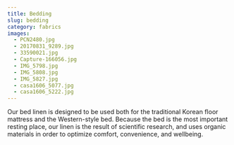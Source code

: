```yaml
---
title: Bedding
slug: bedding
category: fabrics
images:
  - PCN2480.jpg
  - 20170831_9289.jpg
  - 33590021.jpg
  - Capture-166056.jpg
  - IMG_5798.jpg
  - IMG_5808.jpg
  - IMG_5827.jpg
  - casa1606_5077.jpg
  - casa1606_5222.jpg
---
```


Our bed linen is designed to be used both for the traditional  Korean floor mattress and the Western-style bed.
Because  the bed is the most important resting place, our linen is the result of  scientific research, and uses organic materials in order to optimize comfort, convenience, and wellbeing.
